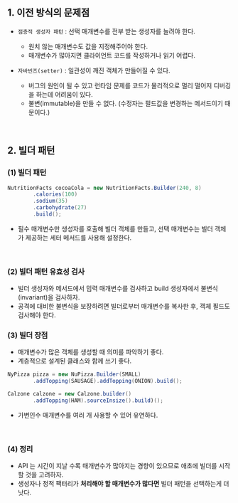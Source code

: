 ## 1. 이전 방식의 문제점

- `점층적 생성자 패턴` : 선택 매개변수를 전부 받는 생성자를 늘려야 한다.
  - 원치 않는 매개변수도 값을 지정해주어야 한다.
  - 매개변수가 많아지면 클라이언트 코드를 작성하거나 읽기 어렵다.

- `자바빈즈(setter)` : 일관성이 깨진 객체가 만들어질 수 있다.
  - 버그의 원인이 될 수 있고 런타임 문제를 코드가 물리적으로 멀리 떨어저 디버깅을 하는데 어려움이 있다.
  - 불변(immutable)을 만들 수 없다. (수정자는 필드값을 변경하는 메서드이기 때문이다.)

<br>

## 2. 빌더 패턴
### (1) 빌더 패턴
```java
NutritionFacts cocoaCola = new NutritionFacts.Builder(240, 8)
        .calories(100)
        .sodium(35)
        .carbohydrate(27)
        .build();
```
- 필수 매개변수만 생성자를 호출해 빌더 객체를 만들고, 선택 매개변수는 빌더 객체가 제공하는 세터 메서드를 사용해 설정한다.

<br>

### (2) 빌더 패턴 유효성 검사
- 빌더 생성자와 메서드에서 밉력 매개변수를 검사하고 build 생성자에서 불변식(invariant)을 검사하자.
- 공격에 대비한 불변식을 보장하려면 빌더로부터 매개변수를 복사한 후, 객체 필드도 검사해야 한다.

### (3) 빌더 장점
- 매개변수가 많은 객체를 생성할 때 의미를 파악하기 좋다.
- 계층적으로 설계된 클래스와 함께 쓰기 좋다.
```java
NyPizza pizza = new NuPizza.Builder(SMALL)
        .addTopping(SAUSAGE).addTopping(ONION).build();

Calzone calzone = new Calzone.builder()
        .addTopping(HAM).sourceInsize().build)();
```
- 가변인수 매개변수를 여러 개 사용할 수 있어 유연하다.

<br>

### (4) 정리
- API 는 시간이 지날 수록 매개변수가 많아지는 경향이 있으므로 애초에 빌더를 시작할 것을 고려하자.
- 생성자나 정적 팩터리가 **처리해야 할 매개변수가 많다면** 빌더 패턴을 선택하는게 더 낫다.
